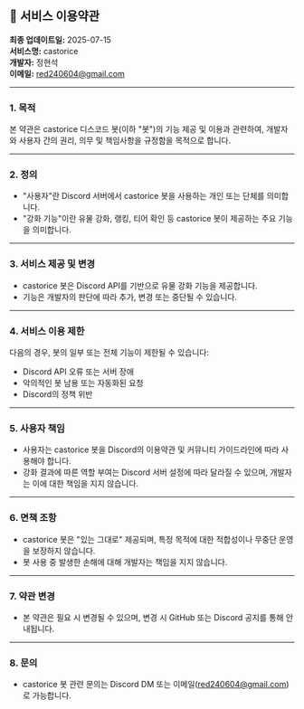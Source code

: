 ## 📘 서비스 이용약관

**최종 업데이트일:** 2025-07-15  
**서비스명:** castorice  
**개발자:** 정현석  
**이메일:** red240604@gmail.com

---

### 1. 목적

본 약관은 castorice 디스코드 봇(이하 "봇")의 기능 제공 및 이용과 관련하여, 개발자와 사용자 간의 권리, 의무 및 책임사항을 규정함을 목적으로 합니다.

---

### 2. 정의

- "사용자"란 Discord 서버에서 castorice 봇을 사용하는 개인 또는 단체를 의미합니다.  
- "강화 기능"이란 유물 강화, 랭킹, 티어 확인 등 castorice 봇이 제공하는 주요 기능을 의미합니다.

---

### 3. 서비스 제공 및 변경

- castorice 봇은 Discord API를 기반으로 유물 강화 기능을 제공합니다.  
- 기능은 개발자의 판단에 따라 추가, 변경 또는 중단될 수 있습니다.

---

### 4. 서비스 이용 제한

다음의 경우, 봇의 일부 또는 전체 기능이 제한될 수 있습니다:

- Discord API 오류 또는 서버 장애  
- 악의적인 봇 남용 또는 자동화된 요청  
- Discord의 정책 위반

---

### 5. 사용자 책임

- 사용자는 castorice 봇을 Discord의 이용약관 및 커뮤니티 가이드라인에 따라 사용해야 합니다.  
- 강화 결과에 따른 역할 부여는 Discord 서버 설정에 따라 달라질 수 있으며, 개발자는 이에 대한 책임을 지지 않습니다.

---

### 6. 면책 조항

- castorice 봇은 "있는 그대로" 제공되며, 특정 목적에 대한 적합성이나 무중단 운영을 보장하지 않습니다.  
- 봇 사용 중 발생한 손해에 대해 개발자는 책임을 지지 않습니다.

---

### 7. 약관 변경

- 본 약관은 필요 시 변경될 수 있으며, 변경 시 GitHub 또는 Discord 공지를 통해 안내됩니다.

---

### 8. 문의

- castorice 봇 관련 문의는 Discord DM 또는 이메일(red240604@gmail.com)로 가능합니다.
